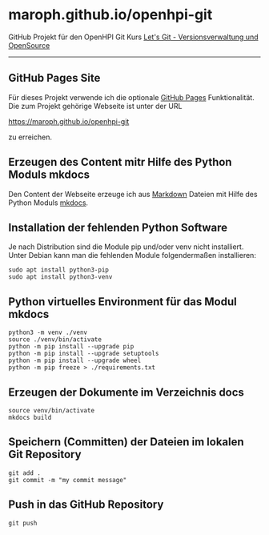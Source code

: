 # maroph.github.io/openhpi-git
GitHub Projekt für den OpenHPI Git Kurs
[Let's Git - Versionsverwaltung und OpenSource](https://open.hpi.de/courses/git2020)

---

## GitHub Pages Site
Für dieses Projekt verwende ich die optionale 
[GitHub Pages](https://pages.github.com/) Funktionalität. Die zum Projekt gehörige
Webseite ist unter der URL

<https://maroph.github.io/openhpi-git>

zu erreichen.

## Erzeugen des Content mitr Hilfe des Python Moduls mkdocs
Den Content der Webseite erzeuge ich aus 
[Markdown](https://daringfireball.net/projects/markdown/syntax) Dateien mit Hilfe des
Python Moduls [mkdocs](https://www.mkdocs.org/).

## Installation der fehlenden Python Software
Je nach Distribution sind die Module pip und/oder venv nicht installiert. 
Unter Debian kann man die fehlenden Module folgendermaßen installieren:

    sudo apt install python3-pip
    sudo apt install python3-venv

## Python virtuelles Environment für das Modul mkdocs

    python3 -m venv ./venv
    source ./venv/bin/activate
    python -m pip install --upgrade pip
    python -m pip install --upgrade setuptools
    python -m pip install --upgrade wheel
    python -m pip freeze > ./requirements.txt

## Erzeugen der Dokumente im Verzeichnis docs

    source venv/bin/activate
    mkdocs build

## Speichern (Committen) der Dateien im lokalen Git Repository

    git add .
    git commit -m "my commit message"

## Push in das GitHub Repository

    git push


